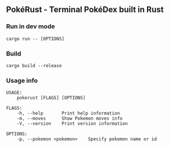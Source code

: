 ## PokéRust - Terminal PokéDex built in Rust

### Run in dev mode
``cargo run -- [OPTIONS]``

### Build
``cargo build --release``

### Usage info
```shell
USAGE:
    pokerust [FLAGS] [OPTIONS]

FLAGS:
    -h, --help       Print help information
    -m, --moves      Show Pokemon moves info
    -V, --version    Print version information

OPTIONS:
    -p, --pokemon <pokemon>    Specify pokemon name or id
```
